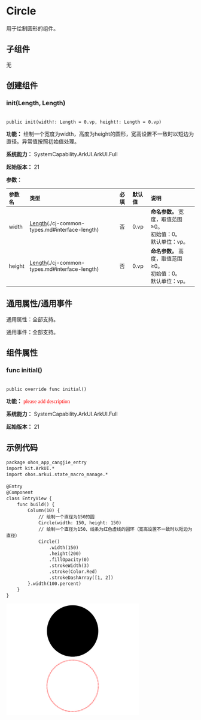 # Circle

用于绘制圆形的组件。

## 子组件

无

## 创建组件

### init(Length, Length)

```cangjie

public init(width!: Length = 0.vp, height!: Length = 0.vp)
```

**功能：** 绘制一个宽度为width，高度为height的圆形，宽高设置不一致时以短边为直径。异常值按照初始值处理。

**系统能力：** SystemCapability.ArkUI.ArkUI.Full

**起始版本：** 21

**参数：**

|参数名|类型|必填|默认值|说明|
|:---|:---|:---|:---|:---|
|width|[Length](../apis/BasicServicesKit/cj-apis-base.md#interface-length)(./cj-common-types.md#interface-length)|否|0.vp| **命名参数。** 宽度，取值范围≥0。<br>初始值：0。<br>默认单位：vp。|
|height|[Length](../apis/BasicServicesKit/cj-apis-base.md#interface-length)(./cj-common-types.md#interface-length)|否|0.vp| **命名参数。** 高度，取值范围≥0。<br>初始值：0。<br>默认单位：vp。|

## 通用属性/通用事件

通用属性：全部支持。

通用事件：全部支持。

## 组件属性

### func initial()

```cangjie

public override func initial()
```

**功能：** <font color="red" face="bold">please add description</font>

**系统能力：** SystemCapability.ArkUI.ArkUI.Full

**起始版本：** 21

## 示例代码

<!-- run -->

```cangjie
package ohos_app_cangjie_entry
import kit.ArkUI.*
import ohos.arkui.state_macro_manage.*

@Entry
@Component
class EntryView {
    func build() {
        Column(10) {
            // 绘制一个直径为150的圆
            Circle(width: 150, height: 150)
            // 绘制一个直径为150、线条为红色虚线的圆环（宽高设置不一致时以短边为直径）
            Circle()
                .width(150)
                .height(200)
                .fillOpacity(0)
                .strokeWidth(3)
                .stroke(Color.Red)
                .strokeDashArray([1, 2])
        }.width(100.percent)
    }
}
```

![circle2](./figures/circle2.png)
